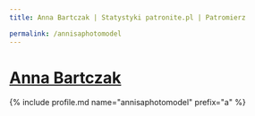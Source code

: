 ```yaml
---
title: Anna Bartczak | Statystyki patronite.pl | Patromierz

permalink: /annisaphotomodel
---
```


# [Anna Bartczak](https://patronite.pl/annisaphotomodel)

{% include profile.md name="annisaphotomodel" prefix="a" %}
